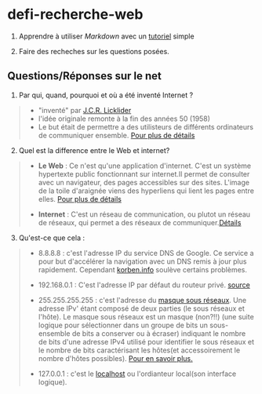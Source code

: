 # defi-recherche-web #

1. Apprendre à utiliser _Markdown_ avec un [tutoriel](http://www.markdowntutorial.com) simple

2. Faire des recheches sur les questions posées.

## Questions/Réponses sur le net ##

1. Par qui, quand, pourquoi et où a été inventé Internet ?
>* "inventé" par [ J.C.R. Licklider](https://fr.wikipedia.org/wiki/Joseph_Carl_Robnett_Licklider)
>* l'idée originale remonte à la fin des années 50 (1958)
>* Le but était de permettre a des utilisteurs de différents ordinateurs de communiquer ensemble.
[Pour plus de détails](https://fr.wikipedia.org/wiki/Histoire_d'Internet#Chronologie_s.C3.A9lective)

2. Quel est la difference entre le Web et internet?

>* **Le Web** : Ce n'est qu'une application d'internet. C'est un système hypertexte public fonctionnant sur internet.Il permet de consulter avec un navigateur, des pages accessibles sur des sites. L'image de la toile d'araignée viens des hyperliens qui lient les pages entre elles. [Pour plus de détails](https://fr.wikipedia.org/wiki/World_Wide_Web)
>
>* **Internet** : C'est un réseau de communication, ou plutot un réseau de réseaux, qui permet a des réseaux de communiquer.[Détails](https://fr.wikipedia.org/wiki/Internet)

3. Qu'est-ce que cela :

>* 8.8.8.8 : c'est l'adresse IP du service DNS de Google. Ce service a pour but d'accélérer la navigation avec un DNS remis à jour plus rapidement. Cependant [korben.info](https://korben.info/dns-google.html) soulève certains problèmes.
>
>* 192.168.0.1 : C'est l'adresse IP par défaut du routeur privé.
[source](https://www.lifewire.com/192-168-0-1-818066)
>
>* 255.255.255.255 : c'est l'adresse du [masque sous réseaux](https://fr.wikipedia.org/wiki/Sous-r%C3%A9seau#Masque_de_sous-r.C3.A9seau). Une adresse IPv' étant composé de deux parties (le sous réseaux et l'hôte). Le masque sous réseaux est un masque (non?!!) (une suite logique pour sélectionner dans un groupe de bits un sous-ensemble de bits a conserver ou à écraser) indiquant le nombre de bits d'une adresse IPv4 utilisé pour identifier le sous réseaux et le nombre de bits caractérisant les hôtes(et accessoirement le nombre d'hôtes possibles). [Pour en savoir plus.](https://fr.wikipedia.org/wiki/Sous-r%C3%A9seau#Masque_de_sous-r.C3.A9seau)
>
>* 127.0.0.1 : c'est le [localhost](https://fr.wikipedia.org/wiki/Localhost) ou l'ordianteur local(son interface logique).


